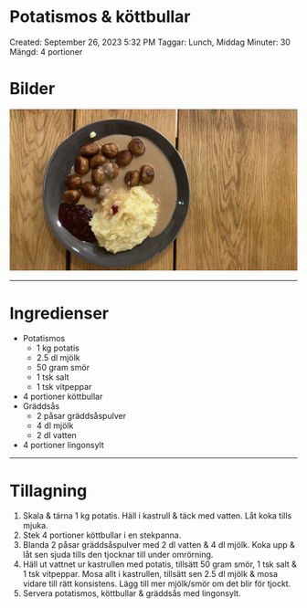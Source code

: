 # Potatismos & köttbullar

Created: September 26, 2023 5:32 PM
Taggar: Lunch, Middag
Minuter: 30
Mängd: 4 portioner

# Bilder

![IMG_3042.jpeg](images/IMG_3042.jpeg)

---

# Ingredienser

- Potatismos
    - 1 kg potatis
    - 2.5 dl mjölk
    - 50 gram smör
    - 1 tsk salt
    - 1 tsk vitpeppar
- 4 portioner köttbullar
- Gräddsås
    - 2 påsar gräddsåspulver
    - 4 dl mjölk
    - 2 dl vatten
- 4 portioner lingonsylt

---

# Tillagning

1. Skala & tärna 1 kg potatis. Häll i kastrull & täck med vatten. Låt koka tills mjuka.
2. Stek 4 portioner köttbullar i en stekpanna.
3. Blanda 2 påsar gräddsåspulver med 2 dl vatten & 4 dl mjölk. Koka upp & låt sen sjuda tills den tjocknar till under omrörning.
4. Häll ut vattnet ur kastrullen med potatis, tillsätt 50 gram smör, 1 tsk salt & 1 tsk vitpeppar. Mosa allt i kastrullen, tillsätt sen 2.5 dl mjölk & mosa vidare till rätt konsistens. Lägg till mer mjölk/smör om det blir för tjockt.
5. Servera potatismos, köttbullar & gräddsås med lingonsylt.
